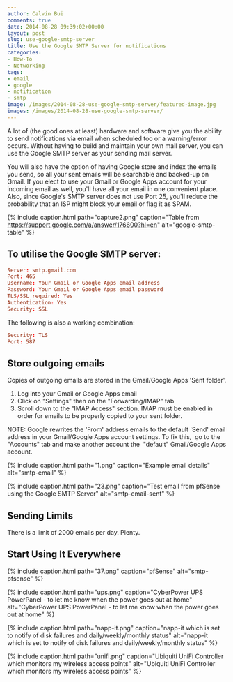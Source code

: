 ```yaml
---
author: Calvin Bui
comments: true
date: 2014-08-28 09:39:02+00:00
layout: post
slug: use-google-smtp-server
title: Use the Google SMTP Server for notifications
categories:
- How-To
- Networking
tags:
- email
- google
- notification
- smtp
image: /images/2014-08-28-use-google-smtp-server/featured-image.jpg 
images: /images/2014-08-28-use-google-smtp-server/
---
```


A lot of (the good ones at least) hardware and software give you the ability to send notifications via email when scheduled too or a warning/error occurs. Without having to build and maintain your own mail server, you can use the Google SMTP server as your sending mail server.

<!-- more -->

You will also have the option of having Google store and index the emails you send, so all your sent emails will be searchable and backed-up on Gmail. If you elect to use your Gmail or Google Apps account for your incoming email as well, you'll have all your email in one convenient place. Also, since Google's SMTP server does not use Port 25, you'll reduce the probability that an ISP might block your email or flag it as SPAM.

{% include caption.html path="capture2.png" caption="Table from https://support.google.com/a/answer/176600?hl=en" alt="google-smtp-table" %}


## To utilise the Google SMTP server:

```conf
Server: smtp.gmail.com
Port: 465
Username: Your Gmail or Google Apps email address
Password: Your Gmail or Google Apps email password
TLS/SSL required: Yes
Authentication: Yes
Security: SSL
```

The following is also a working combination:

```conf
Security: TLS
Port: 587
```

## Store outgoing emails

Copies of outgoing emails are stored in the Gmail/Google Apps 'Sent folder'.
  1. Log into your Gmail or Google Apps email
  2. Click on "Settings" then on the "Forwarding/IMAP" tab
  3. Scroll down to the "IMAP Access" section. IMAP must be enabled in order for emails to be properly copied to your sent folder.

NOTE: Google rewrites the 'From' address emails to the default 'Send' email address in your Gmail/Google Apps account settings. To fix this,  go to the "Accounts" tab and make another account the  "default" Gmail/Google Apps account.

{% include caption.html path="1.png" caption="Example email details" alt="smtp-email" %}

{% include caption.html path="23.png" caption="Test email from pfSense using the Google SMTP Server" alt="smtp-email-sent" %}

## Sending Limits
There is a limit of 2000 emails per day. Plenty.

## Start Using It Everywhere
{% include caption.html path="37.png" caption="pfSense" alt="smtp-pfsense" %}

{% include caption.html path="ups.png" caption="CyberPower UPS PowerPanel - to let me know when the power goes out at home" alt="CyberPower UPS PowerPanel - to let me know when the power goes out at home" %}

{% include caption.html path="napp-it.png" caption="napp-it which is set to notify of disk failures and daily/weekly/monthly status" alt="napp-it which is set to notify of disk failures and daily/weekly/monthly status" %}

{% include caption.html path="unifi.png" caption="Ubiquiti UniFi Controller which monitors my wireless access points" alt="Ubiquiti UniFi Controller which monitors my wireless access points" %}
